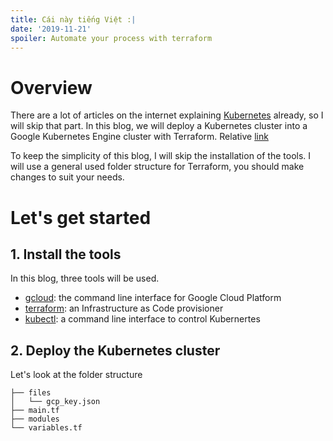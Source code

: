 ```yaml
---
title: Cái này tiếng Việt :|
date: '2019-11-21'
spoiler: Automate your process with terraform
---
```


# Overview
There are a lot of articles on the internet explaining [Kubernetes](https://kubernetes.io/) already, so I will skip that part. In this blog, we will deploy a Kubernetes cluster into a Google Kubernetes Engine cluster with Terraform.
Relative [link](/relative/)

To keep the simplicity of this blog, I will skip the installation of the tools. I will use a general used folder structure for Terraform, you should make changes to suit your needs.

# Let's get started
## 1. Install the tools
In this blog, three tools will be used.
- [gcloud](https://cloud.google.com/sdk/install): the command line interface for Google Cloud Platform
- [terraform](https://www.terraform.io/downloads.html): an Infrastructure as Code provisioner
- [kubectl](https://www.terraform.io/downloads.html): a command line interface to control Kubernertes

## 2. Deploy the Kubernetes cluster

Let's look at the folder structure

```yaml{2,5}
├── files
│   └── gcp_key.json
├── main.tf
├── modules
└── variables.tf
```